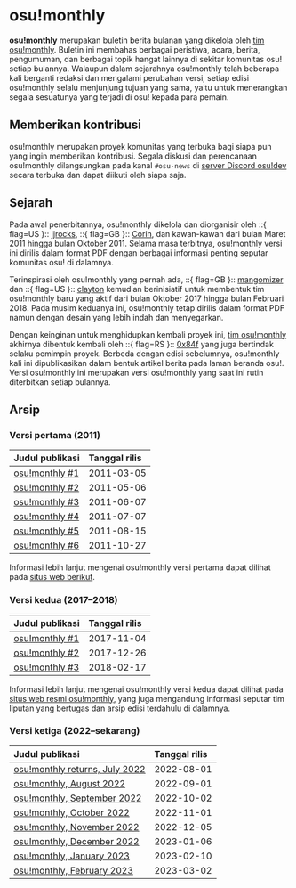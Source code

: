 # osu!monthly

**osu!monthly** merupakan buletin berita bulanan yang dikelola oleh [tim osu!monthly](/wiki/People/osu!monthly_team). Buletin ini membahas berbagai peristiwa, acara, berita, pengumuman, dan berbagai topik hangat lainnya di sekitar komunitas osu! setiap bulannya. Walaupun dalam sejarahnya osu!monthly telah beberapa kali berganti redaksi dan mengalami perubahan versi, setiap edisi osu!monthly selalu menjunjung tujuan yang sama, yaitu untuk menerangkan segala sesuatunya yang terjadi di osu! kepada para pemain.

## Memberikan kontribusi

osu!monthly merupakan proyek komunitas yang terbuka bagi siapa pun yang ingin memberikan kontribusi. Segala diskusi dan perencanaan osu!monthly dilangsungkan pada kanal `#osu-news` di [server Discord osu!dev](/wiki/Community/osu!dev_Discord_server) secara terbuka dan dapat diikuti oleh siapa saja.

## Sejarah

Pada awal penerbitannya, osu!monthly dikelola dan diorganisir oleh ::{ flag=US }:: [jjrocks](https://osu.ppy.sh/users/30985), ::{ flag=GB }:: [Corin](https://osu.ppy.sh/users/639270), dan kawan-kawan dari bulan Maret 2011 hingga bulan Oktober 2011. Selama masa terbitnya, osu!monthly versi ini dirilis dalam format PDF dengan berbagai informasi penting seputar komunitas osu! di dalamnya.

Terinspirasi oleh osu!monthly yang pernah ada, ::{ flag=GB }:: [mangomizer](https://osu.ppy.sh/users/1893718) dan ::{ flag=US }:: [clayton](https://osu.ppy.sh/users/3666350) kemudian berinisiatif untuk membentuk tim osu!monthly baru yang aktif dari bulan Oktober 2017 hingga bulan Februari 2018. Pada musim keduanya ini, osu!monthly tetap dirilis dalam format PDF namun dengan desain yang lebih indah dan menyegarkan.

Dengan keinginan untuk menghidupkan kembali proyek ini, [tim osu!monthly](/wiki/People/osu!monthly_team) akhirnya dibentuk kembali oleh ::{ flag=RS }:: [0x84f](https://osu.ppy.sh/users/7944724) yang juga bertindak selaku pemimpin proyek. Berbeda dengan edisi sebelumnya, osu!monthly kali ini dipublikasikan dalam bentuk artikel berita pada laman beranda osu!. Versi osu!monthly ini merupakan versi osu!monthly yang saat ini rutin diterbitkan setiap bulannya.

## Arsip

### Versi pertama (2011)

| Judul publikasi | Tanggal rilis |
| :-- | :-- |
| [osu!monthly #1](https://osumonthly.com/pdf/osu!monthly-1.pdf) | 2011-03-05 |
| [osu!monthly #2](https://osumonthly.com/pdf/osu!monthly-2.pdf) | 2011-05-06 |
| [osu!monthly #3](https://osumonthly.com/pdf/osu!monthly-3.pdf) | 2011-06-07 |
| [osu!monthly #4](https://osumonthly.com/pdf/osu!monthly-4.pdf) | 2011-07-07 |
| [osu!monthly #5](https://osumonthly.com/pdf/osu!monthly-5.pdf) | 2011-08-15 |
| [osu!monthly #6](https://osumonthly.com/pdf/osu!monthly-6.pdf) | 2011-10-27 |

Informasi lebih lanjut mengenai osu!monthly versi pertama dapat dilihat pada [situs web berikut](https://web.archive.org/web/20201112030400/http://jjwanda.com/projects/osumonthly.html).

### Versi kedua (2017–2018)

| Judul publikasi | Tanggal rilis |
| :-- | :-- |
| [osu!monthly #1](https://osumonthly.com/pdf/osu!monthly-2017-10.pdf) | 2017-11-04 |
| [osu!monthly #2](https://osumonthly.com/pdf/osu!monthly-2017-11.pdf) | 2017-12-26 |
| [osu!monthly #3](https://osumonthly.com/pdf/osu!monthly-2018-02.pdf) | 2018-02-17 |

Informasi lebih lanjut mengenai osu!monthly versi kedua dapat dilihat pada [situs web resmi osu!monthly](https://osumonthly.com/), yang juga mengandung informasi seputar tim liputan yang bertugas dan arsip edisi terdahulu di dalamnya.

### Versi ketiga (2022–sekarang)

| Judul publikasi | Tanggal rilis |
| :-- | :-- |
| [osu!monthly returns, July 2022](https://osu.ppy.sh/home/news/2022-08-01-osumonthly-1) | 2022-08-01 |
| [osu!monthly, August 2022](https://osu.ppy.sh/home/news/2022-09-01-osumonthly-2) | 2022-09-01 |
| [osu!monthly, September 2022](https://osu.ppy.sh/home/news/2022-10-02-osumonthly-3) | 2022-10-02 |
| [osu!monthly, October 2022](https://osu.ppy.sh/home/news/2022-11-01-osumonthly-4) | 2022-11-01 |
| [osu!monthly, November 2022](https://osu.ppy.sh/home/news/2022-12-01-osumonthly-5) | 2022-12-05 |
| [osu!monthly, December 2022](https://osu.ppy.sh/home/news/2023-01-06-osumonthly-6) | 2023-01-06 |
| [osu!monthly, January 2023](https://osu.ppy.sh/home/news/2023-02-10-osumonthly-7) | 2023-02-10 |
| [osu!monthly, February 2023](https://osu.ppy.sh/home/news/2023-03-02-osumonthly-8) | 2023-03-02 |
